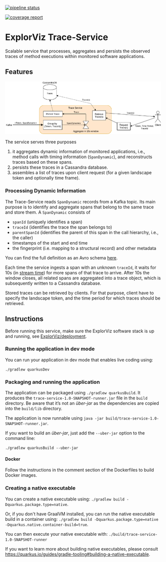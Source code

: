 [![pipeline status](https://git.se.informatik.uni-kiel.de/ExplorViz/code/trace-service/badges/master/pipeline.svg)](https://git.se.informatik.uni-kiel.de/ExplorViz/code/trace-service/-/commits/master) 

[![coverage report](https://git.se.informatik.uni-kiel.de/ExplorViz/code/trace-service/badges/master/coverage.svg)](https://git.se.informatik.uni-kiel.de/ExplorViz/code/trace-service/-/commits/master)


# ExplorViz Trace-Service

Scalable service that processes, aggregates and persists the observed traces of method executions within monitored software applications.

## Features

![trace-service](.docs/trace-service.png)

The service serves three purposes

1. it aggregates dynamic information of monitored applications, i.e., method calls with timing information (`SpanDynamic`), and reconstructs traces based on these spans.
2. persists these traces in a Cassandra database.
3. assembles a list of traces upon client request (for a given landscape token and optionally time frame).

### Processing Dynamic Information

The Trace-Service reads `SpanDynamic` records from a Kafka topic.
Its main purpose is to identify and aggregate spans that belong to the same trace and store them. A `SpanDynamic` consists of

- `spanId` (uniquely identifies a span)
- `traceId` (identifies the trace the span belongs to)
- `parentSpanId` (identifies the parent of this span in the call hierarchy, i.e., the caller)
- timestamps of the start and end time
- the fingerprint (i.e. mapping to a structural record) and other metadata

You can find the full definition as an Avro schema [here](src/main/avro/spandynamic.avsc).

Each time the service ingests a span with an unknown `traceId`, it waits for 10s (in [stream time](https://kafka.apache.org/21/documentation/streams/core-concepts#streams_time)) for more spans of that trace to arrive. 
After 10s the window closes, all related spans are aggregated into a trace object, which is subsequently written to a Cassandra database.

Stored traces can be retrieved by clients. 
For that purpose, client have to specify the landscape token, and the time period for which traces should be retrieved. 

## Instructions

Before running this service, make sure the ExplorViz software stack is up and running, see [ExplorViz/deployment](https://git.se.informatik.uni-kiel.de/ExplorViz/code/deployment).

### Running the application in dev mode

You can run your application in dev mode that enables live coding using:
```
./gradlew quarkusDev
```

### Packaging and running the application

The application can be packaged using `./gradlew quarkusBuild`.
It produces the `trace-service-1.0-SNAPSHOT-runner.jar` file in the `build` directory.
Be aware that it’s not an _über-jar_ as the dependencies are copied into the `build/lib` directory.

The application is now runnable using `java -jar build/trace-service-1.0-SNAPSHOT-runner.jar`.

If you want to build an _über-jar_, just add the `--uber-jar` option to the command line:
```
./gradlew quarkusBuild --uber-jar
```

#### Docker
Follow the instructions in the comment section of the Dockerfiles to build Docker images.

### Creating a native executable

You can create a native executable using: `./gradlew build -Dquarkus.package.type=native`.

Or, if you don't have GraalVM installed, you can run the native executable build in a container using: `./gradlew build -Dquarkus.package.type=native -Dquarkus.native.container-build=true`.

You can then execute your native executable with: `./build/trace-service-1.0-SNAPSHOT-runner`

If you want to learn more about building native executables, please consult https://quarkus.io/guides/gradle-tooling#building-a-native-executable.
